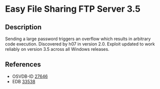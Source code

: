 # Easy File Sharing FTP Server 3.5

## Description
Sending a large password triggers an overflow which results in arbitrary code execution. Discovered by h07 in version 2.0. Exploit updated to work reliably on version 3.5 across all Windows releases.    

## References
* OSVDB-ID [27646](http://osvdb.org/show/osvdb/27646)
* EDB [33538](http://www.exploit-db.com/exploits/33538/)
